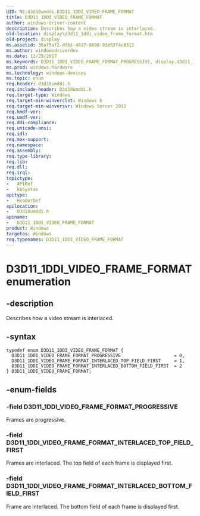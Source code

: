 ```yaml
---
UID: NE:d3d10umddi.D3D11_1DDI_VIDEO_FRAME_FORMAT
title: D3D11_1DDI_VIDEO_FRAME_FORMAT
author: windows-driver-content
description: Describes how a video stream is interlaced.
old-location: display\d3d11_1ddi_video_frame_format.htm
old-project: display
ms.assetid: 36af5af2-dfb1-4827-8898-93e52f4c8312
ms.author: windowsdriverdev
ms.date: 12/29/2017
ms.keywords: D3D11_1DDI_VIDEO_FRAME_FORMAT_PROGRESSIVE, display.d3d11_1ddi_video_frame_format, D3D11_1DDI_VIDEO_FRAME_FORMAT enumeration [Display Devices], d3d10umddi/D3D11_1DDI_VIDEO_FRAME_FORMAT_INTERLACED_BOTTOM_FIELD_FIRST, d3d10umddi/D3D11_1DDI_VIDEO_FRAME_FORMAT, d3d10umddi/D3D11_1DDI_VIDEO_FRAME_FORMAT_PROGRESSIVE, D3D11_1DDI_VIDEO_FRAME_FORMAT_INTERLACED_TOP_FIELD_FIRST, D3D11_1DDI_VIDEO_FRAME_FORMAT, d3d10umddi/D3D11_1DDI_VIDEO_FRAME_FORMAT_INTERLACED_TOP_FIELD_FIRST, D3D11_1DDI_VIDEO_FRAME_FORMAT_INTERLACED_BOTTOM_FIELD_FIRST
ms.prod: windows-hardware
ms.technology: windows-devices
ms.topic: enum
req.header: d3d10umddi.h
req.include-header: D3d10umddi.h
req.target-type: Windows
req.target-min-winverclnt: Windows 8
req.target-min-winversvr: Windows Server 2012
req.kmdf-ver: 
req.umdf-ver: 
req.ddi-compliance: 
req.unicode-ansi: 
req.idl: 
req.max-support: 
req.namespace: 
req.assembly: 
req.type-library: 
req.lib: 
req.dll: 
req.irql: 
topictype:
-	APIRef
-	kbSyntax
apitype:
-	HeaderDef
apilocation:
-	D3d10umddi.h
apiname:
-	D3D11_1DDI_VIDEO_FRAME_FORMAT
product: Windows
targetos: Windows
req.typenames: D3D11_1DDI_VIDEO_FRAME_FORMAT
---
```


# D3D11_1DDI_VIDEO_FRAME_FORMAT enumeration


## -description


Describes how a video stream is interlaced.


## -syntax


````
typedef enum D3D11_1DDI_VIDEO_FRAME_FORMAT { 
  D3D11_1DDI_VIDEO_FRAME_FORMAT_PROGRESSIVE                    = 0,
  D3D11_1DDI_VIDEO_FRAME_FORMAT_INTERLACED_TOP_FIELD_FIRST     = 1,
  D3D11_1DDI_VIDEO_FRAME_FORMAT_INTERLACED_BOTTOM_FIELD_FIRST  = 2
} D3D11_1DDI_VIDEO_FRAME_FORMAT;
````


## -enum-fields




### -field D3D11_1DDI_VIDEO_FRAME_FORMAT_PROGRESSIVE

Frames are progressive.


### -field D3D11_1DDI_VIDEO_FRAME_FORMAT_INTERLACED_TOP_FIELD_FIRST

Frames are interlaced. The top field of each frame is displayed first.


### -field D3D11_1DDI_VIDEO_FRAME_FORMAT_INTERLACED_BOTTOM_FIELD_FIRST

Frame are interlaced. The bottom field of each frame is displayed first.

